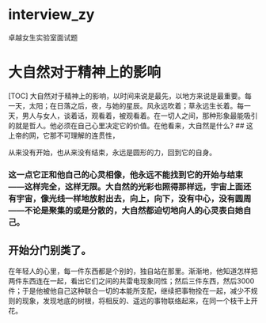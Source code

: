# interview_zy
卓越女生实验室面试题
# 大自然对于精神上的影响

[TOC]
大自然对于精神上的影响，以时间来说是最先，以地方来说是最重要。每一天，太阳；在日落之后，夜，与她的星辰。风永远吹着；草永远生长着。每一天，男人与女人，谈着话，观看着，被观看着。在一切人之间，那种形象最能吸引的就是哲人。他必须在自己心里决定它的价值。在他看来，大自然是什么? ## 这上帝的网，它那不可理解的连贯性，

从来没有开始，也从来没有结束，永远是圆形的力，回到它的自身。
### 这一点它正和他自己的心灵相像，他永远不能找到它的开始与结束——这样完全，这样无限。大自然的光彩也照得那样远，宇宙上面还有宇宙，像光线一样地放射出去，向上，向下，没有中心，没有圆周——不论是聚集的或是分散的，大自然都迫切地向人的心灵表白她自己。
## 开始分门别类了。

在年轻人的心里，每一件东西都是个别的，独自站在那里。渐渐地，他知道怎样把两件东西连在一起，看出它们之间的共雷电现象同性；然后三件东西，然后3000件；于是他被他自己这种联合一切的本能所支配，继续把事物拴在一起，减少不规则的现象，发现地底的树根，将相反的、遥远的事物联络起来，在同一个枝干上开花。
